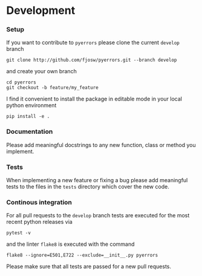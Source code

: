 # Development
### Setup
If you want to contribute to `pyerrors` please clone the current `develop` branch
```
git clone http://github.com/fjosw/pyerrors.git --branch develop
```
and create your own branch
```
cd pyerrors
git checkout -b feature/my_feature
```
I find it convenient to install the package in editable mode in your local python environment
```
pip install -e .
```
### Documentation
Please add meaningful docstrings to any new function, class or method you implement.

### Tests
When implementing a new feature or fixing a bug please add meaningful tests to the files in the `tests` directory which cover the new code.

### Continous integration
For all pull requests to the `develop` branch tests are executed for the most recent python releases via
```
pytest -v
```
and the linter `flake8` is executed with the command
```
flake8 --ignore=E501,E722 --exclude=__init__.py pyerrors
```
Please make sure that all tests are passed for a new pull requests.
